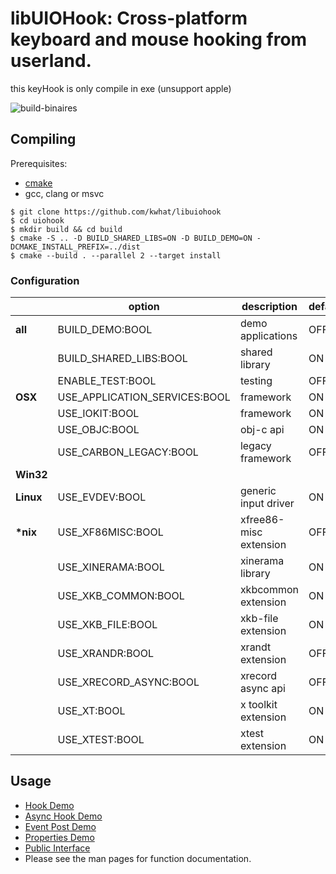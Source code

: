 libUIOHook: Cross-platform keyboard and mouse hooking from userland. 
====================================================================
this keyHook is only compile in exe (unsupport apple)



![build-binaires](https://github.com/kwhat/libuiohook/workflows/build-binaires/badge.svg)

## Compiling
Prerequisites: 
 * [cmake](https://cmake.org)
 * gcc, clang or msvc

```
$ git clone https://github.com/kwhat/libuiohook
$ cd uiohook
$ mkdir build && cd build
$ cmake -S .. -D BUILD_SHARED_LIBS=ON -D BUILD_DEMO=ON -DCMAKE_INSTALL_PREFIX=../dist
$ cmake --build . --parallel 2 --target install  
```

### Configuration

|           | option                        | description            | default |
| --------- | ----------------------------- | ---------------------- | ------- | 
| __all__   | BUILD_DEMO:BOOL               | demo applications      | OFF     |
|           | BUILD_SHARED_LIBS:BOOL        | shared library         | ON      |
|           | ENABLE_TEST:BOOL              | testing                | OFF     |
| __OSX__   | USE_APPLICATION_SERVICES:BOOL | framework              | ON      |
|           | USE_IOKIT:BOOL                | framework              | ON      |
|           | USE_OBJC:BOOL                 | obj-c api              | ON      |
|           | USE_CARBON_LEGACY:BOOL        | legacy framework       | OFF     |
| __Win32__ |                               |                        |         |
| __Linux__ | USE_EVDEV:BOOL                | generic input driver   | ON      |
| __*nix__  | USE_XF86MISC:BOOL             | xfree86-misc extension | OFF     |
|           | USE_XINERAMA:BOOL             | xinerama library       | ON      |
|           | USE_XKB_COMMON:BOOL           | xkbcommon extension    | ON      |
|           | USE_XKB_FILE:BOOL             | xkb-file extension     | ON      |
|           | USE_XRANDR:BOOL               | xrandt extension       | OFF     |
|           | USE_XRECORD_ASYNC:BOOL        | xrecord async api      | OFF     |
|           | USE_XT:BOOL                   | x toolkit extension    | ON      |
|           | USE_XTEST:BOOL                | xtest extension        | ON      |

## Usage
* [Hook Demo](demo/demo_hook.c)
* [Async Hook Demo](demo/demo_hook_async.c)
* [Event Post Demo](demo/demo_post.c)
* [Properties Demo](demo/demo_properties.c)
* [Public Interface](include/uiohook.h)
* Please see the man pages for function documentation.
